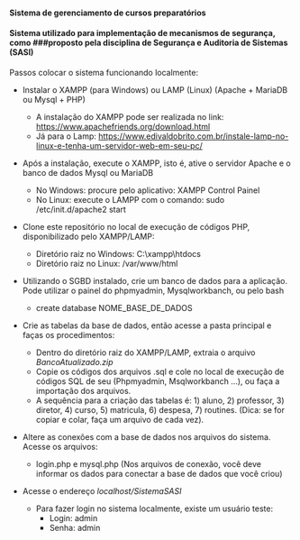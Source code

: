 #### Sistema de gerenciamento de cursos preparatórios
#### Sistema utilizado para implementação de mecanismos de segurança, como ###proposto pela disciplina de Segurança e Auditoria de Sistemas (SASI)

Passos colocar o sistema funcionando localmente:


* Instalar o XAMPP (para Windows) ou LAMP (Linux) (Apache + MariaDB ou Mysql + PHP)
    * A instalação do XAMPP pode ser realizada no link: https://www.apachefriends.org/download.html
    * Já para o Lamp: https://www.edivaldobrito.com.br/instale-lamp-no-linux-e-tenha-um-servidor-web-em-seu-pc/

* Após a instalação, execute o XAMPP, isto é, ative o servidor Apache e o banco de dados Mysql ou MariaDB
    * No Windows: procure pelo aplicativo: XAMPP Control Painel
    * No Linux: execute o LAMPP com o comando: sudo /etc/init.d/apache2 start

* Clone este repositório no local de execução de códigos PHP, disponibilizado pelo XAMPP/LAMP:
    * Diretório raiz no Windows: C:\xampp\htdocs
    * Diretório raiz no Linux: /var/www/html

* Utilizando o SGBD instalado, crie um banco de dados para a aplicação. Pode utilizar o painel do phpmyadmin, Mysqlworkbanch, ou pelo bash
    * create database NOME_BASE_DE_DADOS

* Crie as tabelas da base de dados, então acesse a pasta principal e faças os procedimentos:
    * Dentro do diretório raiz do XAMPP/LAMP, extraia o arquivo *BancoAtualizado.zip*
    * Copie os códigos dos arquivos .sql e cole no local de execução de códigos SQL de seu (Phpmyadmin, Msqlworkbanch ...), ou faça a importação dos arquivos.
    * A sequência para a criação das tabelas é: 1) aluno, 2) professor, 3) diretor, 4) curso, 5) matricula, 6) despesa, 7) routines. (Dica: se for copiar e colar, faça um arquivo de cada vez).

* Altere as conexões com a base de dados nos arquivos do sistema. Acesse os arquivos:
    * login.php e mysql.php (Nos arquivos de conexão, você deve informar os dados para conectar a base de dados que você criou)

* Acesse o endereço *localhost/SistemaSASI*
    * Para fazer login no sistema localmente, existe um usuário teste:
        * Login: admin
        * Senha: admin
